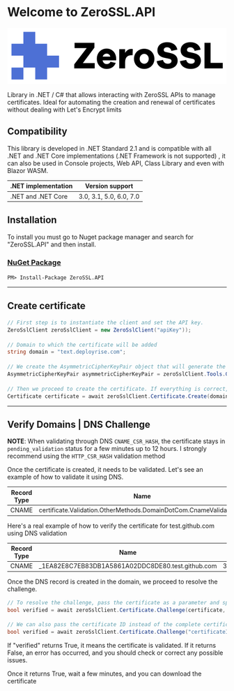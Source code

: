 # Welcome to ZeroSSL.API

![CloudFlare.Dns](https://raw.githubusercontent.com/ljchuello/ZeroSSL.API/master/icon_128.png)

Library in .NET / C# that allows interacting with ZeroSSL APIs to manage certificates. Ideal for automating the creation and renewal of certificates without dealing with Let's Encrypt limits

## Compatibility

This library is developed in .NET Standard 2.1 and is compatible with all .NET and .NET Core implementations (.NET Framework is not supported) , it can also be used in Console projects, Web API, Class Library and even with Blazor WASM.

| .NET implementation        	| Version support         	|
|----------------------------	|-------------------------	|
| .NET and .NET Core         	| 3.0, 3.1, 5.0, 6.0, 7.0 	|

## Installation

To install you must go to Nuget package manager and search for "ZeroSSL.API" and then install.

### [NuGet Package](https://www.nuget.org/packages/ZeroSSL.API)

    PM> Install-Package ZeroSSL.API
---
## Create certificate

```csharp
// First step is to instantiate the client and set the API key.
ZeroSslClient zeroSslClient = new ZeroSslClient("apiKey"));

// Domain to which the certificate will be added
string domain = "text.deployrise.com";

// We create the AsymmetricCipherKeyPair object that will generate the private and public key
AsymmetricCipherKeyPair asymmetricCipherKeyPair = zeroSslClient.Tools.GenerateRsaKeyPair();

// Then we proceed to create the certificate. If everything is correct, it will return an object of type Certificate
Certificate certificate = await zeroSslClient.Certificate.Create(domain, asymmetricCipherKeyPair);
```
---
## Verify Domains | DNS Challenge

**NOTE**: When validating through DNS `CNAME_CSR_HASH`, the certificate stays in `pending_validation` status for a few minutes up to 12 hours. I strongly recommend using the `HTTP_CSR_HASH` validation method

Once the certificate is created, it needs to be validated. Let's see an example of how to validate it using DNS.

| Record Type | Name | Value |
| :----------: | :----------: | :----------: |
| CNAME | certificate.Validation.OtherMethods.DomainDotCom.CnameValidationP1 | certificate.Validation.OtherMethods.DomainDotCom.CnameValidationP2 |

Here's a real example of how to verify the certificate for test.github.com using DNS validation

| Record Type | Name | Value |
| :----------: | :----------: | :----------: |
| CNAME | _1EA82E8C7EB83DB1A5861A02DDC8DE80.test.github.com | 3921D03C724EAA6EF42FCE5C8040A39E.464AC15B66374686070B777C674E46F7.51b54eb096d69ad.comodoca.com |

Once the DNS record is created in the domain, we proceed to resolve the challenge.

```csharp
// To resolve the challenge, pass the certificate as a parameter and specify the type of challenge.
bool verified = await zeroSslClient.Certificate.Challenge(certificate, ValidationMethod.CNAME_CSR_HASH);

// We can also pass the certificate ID instead of the complete certificate
bool verified = await zeroSslClient.Certificate.Challenge("certificateID", ValidationMethod.CNAME_CSR_HASH);
```

If "verified" returns True, it means the certificate is validated. If it returns False, an error has occurred, and you should check or correct any possible issues.

Once it returns True, wait a few minutes, and you can download the certificate
